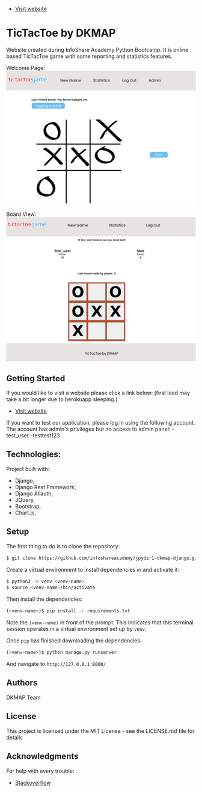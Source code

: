 * [Visit website](https://tic-tac-toe-dkmap.herokuapp.com/)


# TicTacToe by DKMAP

Website created during InfoShare Academy Python Bootcamp. It is online based TicTacToe game with some reporting and 
statistics features.

Welcome Page:
![Window view](https://github.com/infoshareacademy/jpydzr1-dkmap-django/blob/master/static/img/welcome.png?raw=true)

Board View:
![Window view](https://github.com/infoshareacademy/jpydzr1-dkmap-django/blob/master/static/img/board.png?raw=true)

## Getting Started

If you would like to visit a website please click a link below:
(first load may take a bit longer due to herokuapp sleeping.)

* [Visit website](https://tic-tac-toe-dkmap.herokuapp.com/)

If you want to test our application, please log in using the following account.
The account has admin's privileges but no access to admin panel:
-test_user
-testtest123


## Technologies:

Project built with:
- Django,
- Django Rest Framework,
- Django Allauth,
- JQuery,
- Bootstrap,
- Chart.js,

## Setup

The first thing to do is to clone the repository:

```sh
$ git clone https://github.com/infoshareacademy/jpydzr1-dkmap-django.git
```

Create a virtual environment to install dependencies in and activate it:

```sh
$ python3 -m venv <venv-name>
$ source <venv-name>/bin/activate
```

Then install the dependencies:

```sh
(<venv-name>)$ pip install -r requirements.txt
```
Note the `(venv-name)` in front of the prompt. This indicates that this terminal
session operates in a virtual environment set up by `venv`.

Once `pip` has finished downloading the dependencies:
```sh
(<venv-name>)$ python manage.py runserver
```
And navigate to `http://127.0.0.1:8000/`


## Authors

DKMAP Team

## License

This project is licensed under the MIT License - see the LICENSE.md file for details

## Acknowledgments

For help with every trouble:
* [Stackoverflow](https://stackoverflow.com/)

